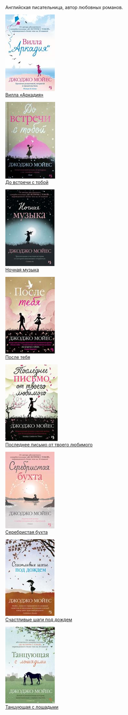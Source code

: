 Английская писательница, автор любовных романов.


![](Вилла%20«Аркадия».jpg)  
[Вилла «Аркадия»](Вилла%20«Аркадия».md)

![](До%20встречи%20с%20тобой.jpg)  
[До встречи с тобой](До%20встречи%20с%20тобой.md)

![](Ночная%20музыка.jpg)  
[Ночная музыка](Ночная%20музыка.md)

![](После%20тебя.jpg)  
[После тебя](После%20тебя.md)

![](Последнее%20письмо%20от%20твоего%20любимого.jpg)  
[Последнее письмо от твоего любимого](Последнее%20письмо%20от%20твоего%20любимого.md)

![](Серебристая%20бухта.jpg)  
[Серебристая бухта](Серебристая%20бухта.md)

![](Счастливые%20шаги%20под%20дождем.jpg)  
[Счастливые шаги под дождем](Счастливые%20шаги%20под%20дождем.md)

![](Танцующая%20с%20лошадьми.jpg)  
[Танцующая с лошадьми](Танцующая%20с%20лошадьми.md)
